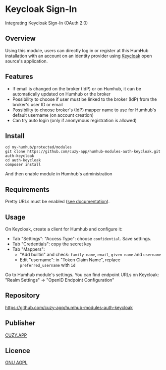 # Keycloak Sign-In

Integrating Keycloak Sign-In (OAuth 2.0)


## Overview

Using this module, users can directly log in or register at this HumHub installation with an account on an identity provider using [Keycloak](https://www.keycloak.org/) open source's application.


## Features

- If email is changed on the broker (IdP) or on Humhub, it can be automatically updated on Humhub or the broker
- Possibility to choose if user must be linked to the broker (IdP) from the broker's user ID or email
- Possibility to choose broker's (IdP) mapper name to use for Humhub's default username (on account creation)
- Can try auto login (only if anonymous registration is allowed)


## Install

```
cd my-humhub/protected/modules
git clone https://github.com/cuzy-app/humhub-modules-auth-keycloak.git auth-keycloak
cd auth-keycloak
composer install
```

And then enable module in Humhub's administration


## Requirements

Pretty URLs must be enabled ([see documentation](https://docs.humhub.org/docs/admin/installation/#pretty-urls)).


## Usage

On Keycloak, create a client for Humhub and configure it:
- Tab "Settings": "Access Type": choose `confidential`. Save settings.
- Tab "Credentials": copy the secret key
- Tab "Mappers":
    + "Add builtin" and check: `family name`, `email`, `given name` and `username`
    + Edit "username": in "Token Claim Name", replace `preferred_username` with `id`

Go to Humhub module's settings.
You can find endpoint URLs on Keycloak: "Realm Settings" -> "OpenID Endpoint Configuration"


## Repository

https://github.com/cuzy-app/humhub-modules-auth-keycloak


## Publisher

[CUZY.APP](https://www.cuzy.app/)


## Licence

[GNU AGPL](https://github.com/cuzy-app/humhub-modules-auth-keycloak/blob/master/docs/LICENCE.md)